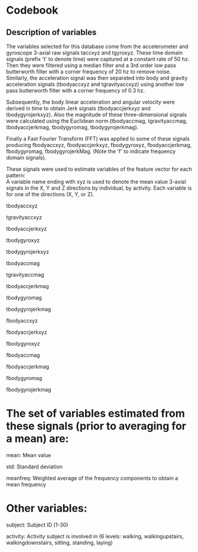 Codebook
========

Description of variables
-----------------------

The variables selected for this database come from the accelerometer and gyroscope 3-axial raw signals taccxyz and tgyroxyz. These time domain signals (prefix 't' to denote time) were captured at a constant rate of 50 hz. Then they were filtered using a median filter and a 3rd order low pass butterworth filter with a corner frequency of 20 hz to remove noise. Similarly, the acceleration signal was then separated into body and gravity acceleration signals (tbodyaccxyz and tgravityaccxyz) using another low pass butterworth filter with a corner frequency of 0.3 hz.

Subsequently, the body linear acceleration and angular velocity were derived in time to obtain Jerk signals (tbodyaccjerkxyz and tbodygyrojerkxyz). Also the magnitude of these three-dimensional signals were calculated using the Euclidean norm (tbodyaccmag, tgravityaccmag, tbodyaccjerkmag, tbodygyromag, tbodygyrojerkmag). 

Finally a Fast Fourier Transform (FFT) was applied to some of these signals producing fbodyaccxyz, fbodyaccjerkxyz, fbodygyroxyz, fbodyaccjerkmag, fbodygyromag, fbodygyrojerkMag. (Note the 'f' to indicate frequency domain signals). 

These signals were used to estimate variables of the feature vector for each pattern:  
A variable name ending with xyz is used to denote the mean value 3-axial signals in the X, Y and Z directions by individual, by activity. 
Each variable is for one of the directions (X, Y, or Z).

tbodyaccxyz

tgravityaccxyz

tbodyaccjerkxyz

tbodygyroxyz

tbodygyrojerkxyz

tbodyaccmag

tgravityaccmag

tbodyaccjerkmag

tbodygyromag

tbodygyrojerkmag

fbodyaccxyz

fbodyaccjerkxyz

fbodygyroxyz

fbodyaccmag

fbodyaccjerkmag

fbodygyromag

fbodygyrojerkmag


# The set of variables estimated from these signals (prior to averaging for a mean) are:

mean: Mean value

std: Standard deviation

meanfreq: Weighted average of the frequency components to obtain a mean frequency

# Other variables:

subject: Subject ID (1-30)

activity: Activity subject is involved in (6 levels: walking, walkingupstairs, walkingdownstairs, sitting, standing, laying)
